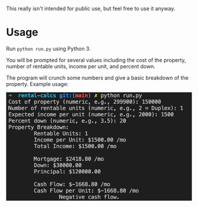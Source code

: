 This really isn't intended for public use, but feel free to use it anyway.

# Usage

Run `python run.py` using Python 3.

You will be prompted for several values including the cost of the property, number of rentable units, income per unit, and percent down.

The program will crunch some numbers and give a basic breakdown of the property. Example usage:

![](/media/screenshot.png)